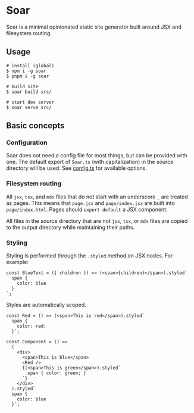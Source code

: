 # Soar

Soar is a minimal opinionated static site generator built around JSX and filesystem routing.

## Usage

```shell
# install (global)
$ npm i -g soar
$ pnpm i -g soar

# build site
$ soar build src/

# start dev server
$ soar serve src/
```

## Basic concepts

### Configuration

Soar does not need a config file for most things, but can be provided with one.
The default export of `Soar.ts` (with capitalization) in the source directory will be used.
See [config.ts](./src/config.ts) for available options.

### Filesystem routing

All `jsx`, `tsx`, and `mdx` files that do not start with an underscore `_` are treated as pages.
This means that `page.jsx` and `page/index.jsx` are built into `page/index.html`.
Pages should `export default` a JSX component.

All files in the source directory that are not `jsx`, `tsx`, or `mdx` files are copied to the output directory while maintaining their paths.

### Styling

Styling is performed through the `.styled` method on JSX nodes. For example:

```tsx
const BlueText = ({ children }) => (<span>{children}</span>).styled`
  span {
    color: blue
  }
`;
```

Styles are automatically scoped.

```tsx
const Red = () => (<span>This is red</span>).styled`
  span {
    color: red;
  }`;

const Component = () =>
  (
    <div>
      <span>This is blue</span>
      <Red />
      {(<span>This is green</span>).styled`
        span { color: green; }
      `}
    </div>
  ).styled`
  span {
    color: blue
  }`;
```
